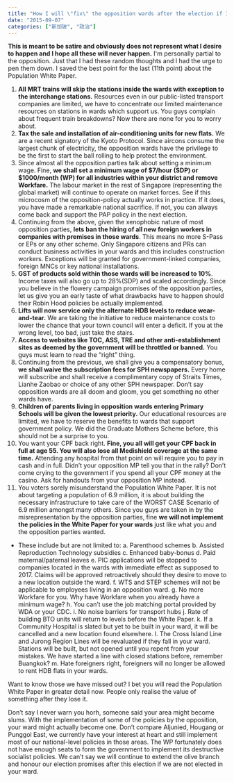 ```yaml
---
title: "How I will \"fix\" the opposition wards after the election if I’m the PAP government?"
date: "2015-09-07"
categories: ["新加玻", "政治"]
---
```


**This is meant to be satire and obviously does not represent what I desire to happen and I hope all these will never happen.** I'm personally partial to the opposition. Just that I had these random thoughts and I had the urge to pen them down. I saved the best point for the last (11th point) about the Population White Paper.
<!--more-->
1. **All MRT trains will skip the stations inside the wards with exception to the interchange stations.** Resources even in our public-listed transport companies are limited, we have to concentrate our limited maintenance resources on stations in wards which support us. You guys complain about frequent train breakdowns? Now there are none for you to worry about.
2. **Tax the sale and installation of air-conditioning units for new flats.** We are a recent signatory of the Kyoto Protocol. Since aircons consume the largest chunk of electricity, the opposition wards have the privilege to be the first to start the ball rolling to help protect the environment.
3. Since almost all the opposition parties talk about setting a minimum wage. Fine, **we shall set a minimum wage of $7/hour (SDP) or $1000/month (WP) for all industries within your district and remove Workfare.** The labour market in the rest of Singapore (representing the global market) will continue to operate on market forces. See if this microcosm of the opposition-policy actually works in practice. If it does, you have made a remarkable national sacrifice. If not, you can always come back and support the PAP policy in the next election.
4. Continuing from the above, given the xenophobic nature of most opposition parties, **lets ban the hiring of all new foreign workers in companies with premises in those wards**. This means no more S-Pass or EPs or any other scheme. Only Singapore citizens and PRs can conduct business activities in your wards and this includes construction workers. Exceptions will be granted for government-linked companies, foreign MNCs or key national installations.
5. **GST of products sold within those wards will be increased to 10%**. Income taxes will also go up to 28%(SDP) and scaled accordingly. Since you believe in the flowery campaign promises of the opposition parties, let us give you an early taste of what drawbacks have to happen should their Robin Hood policies be actually implemented.
6. **Lifts will now service only the alternate HDB levels to reduce wear-and-tear.** We are taking the initiative to reduce maintenance costs to lower the chance that your town council will enter a deficit. If you at the wrong level, too bad, just take the stairs.
7. **Access to websites like TOC, ASS, TRE and other anti-establishment sites as deemed by the government will be throttled or banned.** You guys must learn to read the “right” thing.
8. Continuing from the previous, we shall give you a compensatory bonus, **we shall waive the subscription fees for SPH newspapers.** Every home will subscribe and shall receive a complimentary copy of Straits Times, Lianhe Zaobao or choice of any other SPH newspaper. Don’t say opposition wards are all doom and gloom, you get something no other wards have.
9. **Children of parents living in opposition wards entering Primary Schools will be given the lowest priority.** Our educational resources are limited, we have to reserve the benefits to wards that support government policy. We did the Graduate Mothers Scheme before, this should not be a surprise to you.
10. You want your CPF back right. **Fine, you all will get your CPF back in full at age 55. You will also lose all Medishield coverage at the same time.** Attending any hospital from that point on will require you to pay in cash and in full. Didn’t your opposition MP tell you that in the rally? Don’t come crying to the government if you spend all your CPF money at the casino. Ask for handouts from your opposition MP instead.
11. You voters sorely misunderstand the Population White Paper. It is not about targeting a population of 6.9 million, it is about building the necessary infrastructure to take care of the WORST CASE Scenario of 6.9 million amongst many others. Since you guys are taken in by the misrepresentation by the opposition parties, fine **we will not implement the policies in the White Paper for your wards** just like what you and the opposition parties wanted.

- These include but are not limited to: a. Parenthood schemes b. Assisted Reproduction Technology subsidies c. Enhanced baby-bonus d. Paid maternal/paternal leaves e. PIC applications will be stopped to companies located in the wards with immediate effect as supposed to 2017. Claims will be approved retroactively should they desire to move to a new location outside the ward. f. WTS and STEP schemes will not be applicable to employees living in an opposition ward. g. No more Workfare for you. Why have Workfare when you already have a minimum wage? h. You can’t use the job matching portal provided by WDA or your CDC. i. No noise barriers for transport hubs j. Rate of building BTO units will return to levels before the White Paper. k. If a Community Hospital is slated but yet to be built in your ward, it will be cancelled and a new location found elsewhere. l. The Cross Island Line and Jurong Region Lines will be revaluated if they fall in your ward. Stations will be built, but not opened until you repent from your mistakes. We have started a line with closed stations before, remember Buangkok? m. Hate foreigners right, foreigners will no longer be allowed to rent HDB flats in your wards.

Want to know those we have missed out? I bet you will read the Population White Paper in greater detail now. People only realise the value of something after they lose it.

Don’t say I never warn you horh, someone said your area might become slums. With the implementation of some of the policies by the opposition, your ward might actually become one. Don’t compare Aljunied, Hougang or Punggol East, we currently have your interest at heart and still implement most of our national-level policies in those areas. The WP fortunately does not have enough seats to form the government to implement its destructive socialist policies. We can’t say we will continue to extend the olive branch and honour our election promises after this election if we are not elected in your ward.
